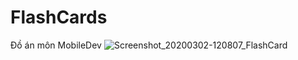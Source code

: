 # FlashCards
Đồ án môn MobileDev
![Screenshot_20200302-120807_FlashCard](https://user-images.githubusercontent.com/33083583/75647361-5c751380-5c7f-11ea-8d66-9ef97bd55685.jpg)
